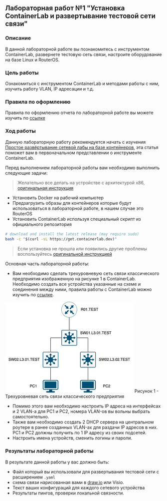 ## Лабораторная работ №1 "Установка ContainerLab и развертывание тестовой сети связи"

### Описание

В данной лабораторной работе вы познакомитесь с инструментом ContainerLab, развернете тестовую сеть связи, настроите оборудование на базе Linux и RouterOS.

### Цель работы

Ознакомиться с инструментом ContainerLab и методами работы с ним, изучить работу VLAN, IP адресации и т.д.

### Правила по оформлению

Правила по оформлению отчета по лабораторной работе вы можете изучить по [ссылке](../reportdesign.md)

### Ход работы

Данную лабораторную работу рекомендуется начать с изучения [Простое развёртывание сетевой лабы на базе контейнеров](https://habr.com/ru/post/682974/), эта статья поможет вам в первоначальном представлении о инструменте ContainerLab.

Перед выполнением лабораторной работы вам необходимо выполнить следующие задачи:
> Желательно все делать на устройстве с архитектурой x86, [оригинальная инструкция](https://containerlab.dev/install/)

- Установить Docker на рабочий компьютер
- Предзагрузить образы для контейнеров которые будут использоваться в лабораторной работе, в нашем случае это RouterOS
- Установить ContainerLab используя специальный скрипт из официального репозитория

```bash
# download and install the latest release (may require sudo)
bash -c "$(curl -sL https://get.containerlab.dev)"
```

> Если установка не прошла или появились другие проблемы воспользуйтесь [оригинальной инструкцией](https://containerlab.dev/install/)

Основная часть лабораторной работы:
- Вам необходимо сделать трехуровневую сеть связи классического предприятия изображенную на рисунке 1 в ContainerLab.  Необходимо создать все устройства указанные на схеме и соединения между ними, правила работы с СontainerLab можно изучить по [ссылке](https://containerlab.dev/quickstart/).

![3tiernetwork](3tiernetwork.png)
Рисунок 1 - Трехуровневая сеть связи классического предприятия

- Помимо этого вам необходимо настроить IP адреса на интерфейсах и 2 VLAN-a для PC1 и PC2, номера VLAN-ов вы вольны выбрать самостоятельно.
- Также вам необходимо создать 2 DHCP сервера на центральном роутере в ранее созданных VLAN-ах для раздачи IP адресов в них. PC1 и PC2 должны получить по 1 IP адресу из своих подсетей.
- Настроить имена устройств, сменить логины и пароли.

### Результаты лабораторной работы
В результате данной работы у вас должно быть:

- Файл который вы использовали для развертывания тестовой сети с расширением `.yaml`
- схема связи нарисованная вами в [draw.io](https://app.diagrams.net) или Visio.
- Текст ваших конфигураций для каждого сетевого устройства
- Результаты пингов, проверки локальной связности.
